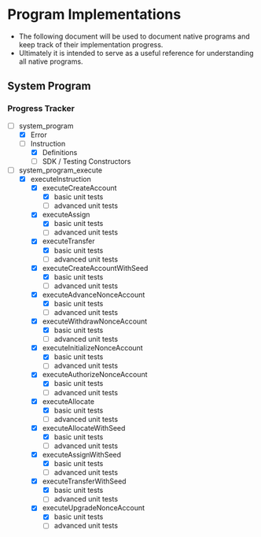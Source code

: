 # Program Implementations
- The following document will be used to document native programs and keep track of their implementation progress.
- Ultimately it is intended to serve as a useful reference for understanding all native programs.

## System Program
### Progress Tracker
- [ ] system_program
    - [x] Error 
    - [ ] Instruction
        - [x] Definitions
        - [ ] SDK / Testing Constructors
- [ ] system_program_execute
    - [x] executeInstruction
        - [x] executeCreateAccount
            - [x] basic unit tests
            - [ ] advanced unit tests
        - [x] executeAssign
            - [x] basic unit tests
            - [ ] advanced unit tests
        - [x] executeTransfer
            - [x] basic unit tests
            - [ ] advanced unit tests
        - [x] executeCreateAccountWithSeed
            - [x] basic unit tests
            - [ ] advanced unit tests
        - [x] executeAdvanceNonceAccount 
            - [x] basic unit tests
            - [ ] advanced unit tests
        - [x] executeWithdrawNonceAccount
            - [x] basic unit tests
            - [ ] advanced unit tests
        - [x] executeInitializeNonceAccount
            - [x] basic unit tests
            - [ ] advanced unit tests
        - [x] executeAuthorizeNonceAccount
            - [x] basic unit tests
            - [ ] advanced unit tests
        - [x] executeAllocate
            - [x] basic unit tests
            - [ ] advanced unit tests
        - [x] executeAllocateWithSeed
            - [x] basic unit tests
            - [ ] advanced unit tests
        - [x] executeAssignWithSeed
            - [x] basic unit tests
            - [ ] advanced unit tests
        - [x] executeTransferWithSeed
            - [x] basic unit tests
            - [ ] advanced unit tests
        - [x] executeUpgradeNonceAccount
            - [x] basic unit tests
            - [ ] advanced unit tests
